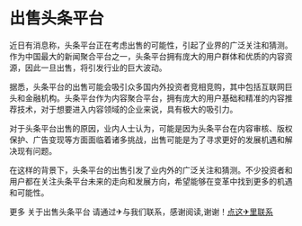 # 出售头条平台

近日有消息称，头条平台正在考虑出售的可能性，引起了业界的广泛关注和猜测。作为中国最大的新闻聚合平台之一，头条平台拥有庞大的用户群体和优质的内容资源，因此一旦出售，将引发行业的巨大波动。

据悉，头条平台的出售可能会吸引众多国内外投资者竞相竞购，其中包括互联网巨头和金融机构。头条平台作为内容聚合平台，拥有庞大的用户基础和精准的内容推荐技术，对于想要进入内容领域的企业来说，具有极大的吸引力。

对于头条平台出售的原因，业内人士认为，可能是因为头条平台在内容审核、版权保护、广告变现等方面面临着诸多挑战，出售可能是为了寻求更好的发展机遇和解决现有问题。

在这样的背景下，头条平台的出售引发了业内外的广泛关注和猜测。不少投资者和用户都在关注头条平台未来的走向和发展方向，希望能够在变革中找到更多的机遇和可能性。

更多 关于出售头条平台 请通过✈与我们联系，感谢阅读,谢谢！[点这✈里联系](https://w.k02.cc)